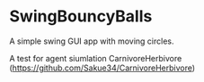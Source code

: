 # SwingBouncyBalls
A simple swing GUI app with moving circles.

A test for agent siumlation CarnivoreHerbivore (https://github.com/Sakue34/CarnivoreHerbivore)
